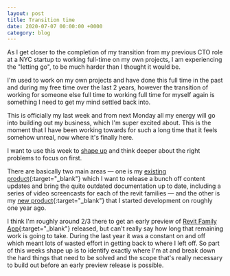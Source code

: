 ```yaml
---
layout: post
title: Transition time
date: 2020-07-07 00:00:00 +0000
category: blog
---
```


As I get closer to the completion of my transition from my previous CTO role at a NYC startup to working full-time on my own projects, I am experiencing the "letting go", to be much harder than I thought it would be.

I'm used to work on my own projects and have done this full time in the past and during my free time over the last 2 years, however the transition of working for someone else full time to working full time for myself again is something I need to get my mind settled back into.

This is officially my last week and from next Monday all my energy will go into building out my business, which I'm super excited about. This is the moment that I have been working towards for such a long time that it feels somehow unreal, now where it's finally here.

I want to use this week to [shape up](https://basecamp.com/shapeup) and think deeper about the right problems to focus on first.

There are basically two main areas — one is my [existing product](https://revit-content.com){:target="_blank"} which I want to release a bunch off content updates and bring the quite outdated documentation up to date, including a series of video screencasts for each of the revit families — and the other is my [new product](https://revitfamily.app){:target="_blank"} that I started development on roughly one year ago.

I think I'm roughly around 2/3 there to get an early preview of [Revit Family App](https://revitfamily.app){:target="_blank"} released, but can't really say how long that remaining work is going to take. During the last year it was a constant on and off which meant lots of wasted effort in getting back to where I left off. So part of this weeks shape up is to identify exactly where I'm at and break down the hard things that need to be solved and the scope that's really necessary to build out before an early preview release is possible.